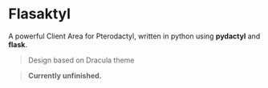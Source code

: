 # Flasaktyl
 A powerful Client Area for Pterodactyl, written in python using **pydactyl** and **flask**.
 
> Design based on Dracula theme

> **Currently unfinished.**

